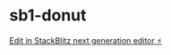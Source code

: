 # sb1-donut

[Edit in StackBlitz next generation editor ⚡️](https://stackblitz.com/~/github.com/ihueb/sb1-donut)